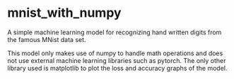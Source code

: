 # mnist_with_numpy
A simple machine learning model for recognizing hand written digits from the famous MNist data set.

This model only makes use of numpy to handle math operations and does not use external machine learning libraries such as pytorch. The only other library used is matplotlib to plot the loss and accuracy graphs of the model.
